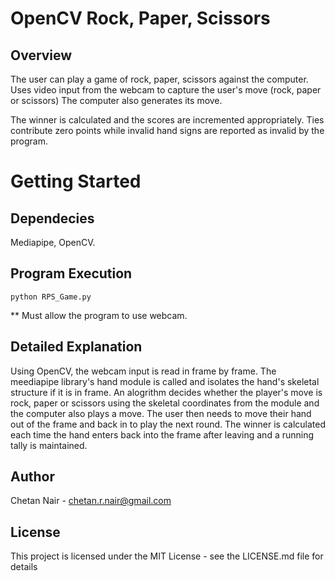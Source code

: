 # OpenCV Rock, Paper, Scissors

## Overview

The user can play a game of rock, paper, scissors against the computer.
Uses video input from the webcam to capture the user's move (rock, paper or scissors)
The computer also generates its move.

The winner is calculated and the scores are incremented appropriately.
Ties contribute zero points while invalid hand signs are reported as invalid by the program.

# Getting Started

## Dependecies

Mediapipe, OpenCV.

## Program Execution

```
python RPS_Game.py
```

\*\* Must allow the program to use webcam.

## Detailed Explanation

Using OpenCV, the webcam input is read in frame by frame. The meediapipe library's hand module is called and isolates the hand's skeletal structure if it is in frame. An alogrithm decides whether the player's move is rock, paper or scissors using the skeletal coordinates from the module and the computer also plays a move. The user then needs to move their hand out of the frame and back in to play the next round. The winner is calculated each time the hand enters back into the frame after leaving and a running tally is maintained.

## Author

Chetan Nair - chetan.r.nair@gmail.com

## License

This project is licensed under the MIT License - see the LICENSE.md file for details

